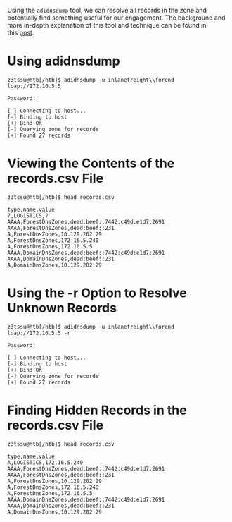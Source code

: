 Using the `adidnsdump` tool, we can resolve all records in the zone and potentially find something useful for our engagement. The background and more in-depth explanation of this tool and technique can be found in this [post](https://dirkjanm.io/getting-in-the-zone-dumping-active-directory-dns-with-adidnsdump/).
# Using adidnsdump

```shell-session
z3tssu@htb[/htb]$ adidnsdump -u inlanefreight\\forend ldap://172.16.5.5 

Password: 

[-] Connecting to host...
[-] Binding to host
[+] Bind OK
[-] Querying zone for records
[+] Found 27 records
```
# Viewing the Contents of the records.csv File

```shell-session
z3tssu@htb[/htb]$ head records.csv 

type,name,value
?,LOGISTICS,?
AAAA,ForestDnsZones,dead:beef::7442:c49d:e1d7:2691
AAAA,ForestDnsZones,dead:beef::231
A,ForestDnsZones,10.129.202.29
A,ForestDnsZones,172.16.5.240
A,ForestDnsZones,172.16.5.5
AAAA,DomainDnsZones,dead:beef::7442:c49d:e1d7:2691
AAAA,DomainDnsZones,dead:beef::231
A,DomainDnsZones,10.129.202.29
```

# Using the -r Option to Resolve Unknown Records

```shell-session
z3tssu@htb[/htb]$ adidnsdump -u inlanefreight\\forend ldap://172.16.5.5 -r

Password: 

[-] Connecting to host...
[-] Binding to host
[+] Bind OK
[-] Querying zone for records
[+] Found 27 records
```

# Finding Hidden Records in the records.csv File

```shell-session
z3tssu@htb[/htb]$ head records.csv 

type,name,value
A,LOGISTICS,172.16.5.240
AAAA,ForestDnsZones,dead:beef::7442:c49d:e1d7:2691
AAAA,ForestDnsZones,dead:beef::231
A,ForestDnsZones,10.129.202.29
A,ForestDnsZones,172.16.5.240
A,ForestDnsZones,172.16.5.5
AAAA,DomainDnsZones,dead:beef::7442:c49d:e1d7:2691
AAAA,DomainDnsZones,dead:beef::231
A,DomainDnsZones,10.129.202.29
```